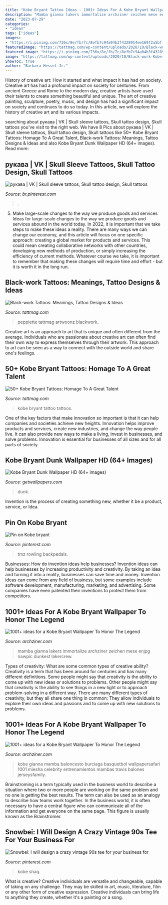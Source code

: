 ```yaml
---
title: "Kobe Bryant Tattoo Ideas - 1001+ Ideas For A Kobe Bryant Wallpaper To Honor The Legend"
description: "Mamba gianna lakers immortalize archziner zeichen mese enjpg nawpic dunkest lakercrew"
date: "2023-07-29"
categories:
- "ideas"
tags: ["ideas"]
images:
- "https://i.pinimg.com/736x/8e/fb/7c/8efb7c94a04b3f4328914ee169f2a5bf.jpg"
featuredImage: "https://tattmag.com/wp-content/uploads/2020/10/Black-work-Kobe-Bryant-Tattoo-2-799x1024.jpg"
featured_image: "https://i.pinimg.com/736x/8e/fb/7c/8efb7c94a04b3f4328914ee169f2a5bf.jpg"
image: "https://tattmag.com/wp-content/uploads/2020/10/Black-work-Kobe-Bryant-Tattoo-2-799x1024.jpg"
ShowToc: true
author: "Barbara Hessel Jr."
---
```



History of creative art: How it started and what impact it has had on society.
Creative art has had a profound impact on society for centuries. From ancient Greece and Rome to the modern day, creative artists have used their talents to create something beautiful and unique. The art of creative painting, sculpture, poetry, music, and design has had a significant impact on society and continues to do so today. In this article, we will explore the history of creative art and its various impacts.

	

		
searching about рукава | VK | Skull sleeve tattoos, Skull tattoo design, Skull tattoos you've visit to the right web. We have 8 Pics about рукава | VK | Skull sleeve tattoos, Skull tattoo design, Skull tattoos like 50+ Kobe Bryant Tattoos: Homage To A Great Talent, Black-work Tattoos: Meanings, Tattoo Designs &amp; Ideas and also Kobe Bryant Dunk Wallpaper HD (64+ images). Read more:
		
    
## рукава | VK | Skull Sleeve Tattoos, Skull Tattoo Design, Skull Tattoos

<img loading=lazy src="https://i.pinimg.com/originals/bb/20/11/bb20113bf739c6ac2a722346250a31ff.jpg" onerror="this.onerror=null;this.src='https://tse1.mm.bing.net/th?id=OIP.KGrw9CY8zOUnPiEqaas3WAHaNJ&amp;pid=15.1';" alt="рукава | VK | Skull sleeve tattoos, Skull tattoo design, Skull tattoos">

_Source: br.pinterest.com_

>. 

	

5) Make large-scale changes to the way we produce goods and services
Ideas for large-scale changes to the way we produce goods and services abound in the world today. In 2022, it is important that we take steps to make these ideas a reality. There are many ways we can change our economy, and this article will focus on one specific approach: creating a global market for products and services. This could mean creating collaborative networks with other countries, developing new methods of production, or simply increasing the efficiency of current methods. Whatever course we take, it is important to remember that making these changes will require time and effort - but it is worth it in the long run.

    
## Black-work Tattoos: Meanings, Tattoo Designs &amp; Ideas

<img loading=lazy src="https://tattmag.com/wp-content/uploads/2020/11/Black-work-Tattoo-Sleeve-3-921x1024.jpg" onerror="this.onerror=null;this.src='https://tse3.mm.bing.net/th?id=OIP.vaIOtWbWzkQahXd_ulCzcgHaIP&amp;pid=15.1';" alt="Black-work Tattoos: Meanings, Tattoo Designs &amp; Ideas">

_Source: tattmag.com_

>peppiette tattmag artwoonz blackwork. 

	

Creative art is an approach to art that is unique and often different from the average. Individuals who are passionate about creative art can often find their own way to express themselves through their artwork. This approach to art can be seen as a way to connect with the outside world and share one's feelings.

    
## 50+ Kobe Bryant Tattoos: Homage To A Great Talent

<img loading=lazy src="https://tattmag.com/wp-content/uploads/2020/10/Black-work-Kobe-Bryant-Tattoo-2-799x1024.jpg" onerror="this.onerror=null;this.src='https://tse2.mm.bing.net/th?id=OIP.hyNdP_BnFC-bc1YCcbG71wHaJf&amp;pid=15.1';" alt="50+ Kobe Bryant Tattoos: Homage To A Great Talent">

_Source: tattmag.com_

>kobe bryant tattoo tattoos. 

	

One of the key factors that make innovation so important is that it can help companies and societies achieve new heights. Innovation helps improve products and services, create new industries, and change the way people live. It can also provide new ways to make a living, invest in businesses, and solve problems. Innovation is essential for businesses of all sizes and for all parts of society.

    
## Kobe Bryant Dunk Wallpaper HD (64+ Images)

<img loading=lazy src="https://getwallpapers.com/wallpaper/full/1/1/9/458128.jpg" onerror="this.onerror=null;this.src='https://tse4.mm.bing.net/th?id=OIP.W93SpmGIR03PiMrfCKTJvQHaEK&amp;pid=15.1';" alt="Kobe Bryant Dunk Wallpaper HD (64+ images)">

_Source: getwallpapers.com_

>dunk. 

	

Invention is the process of creating something new, whether it be a product, service, or Idea.

    
## Pin On Kobe Bryant

<img loading=lazy src="https://i.pinimg.com/736x/8e/fb/7c/8efb7c94a04b3f4328914ee169f2a5bf.jpg" onerror="this.onerror=null;this.src='https://tse1.mm.bing.net/th?id=OIP.pWa77rijsx8rS8cs6i8oTQHaEK&amp;pid=15.1';" alt="Pin on Kobe bryant">

_Source: pinterest.com_

>tmz rowling backpedals. 

	

Businesses: How do invention ideas help businesses?
Invention ideas can help businesses by increasing productivity and creativity. By taking an idea and turning it into a reality, businesses can save time and money. Invention ideas can come from any field of business, but some examples include software development, manufacturing, marketing, and advertising. Some companies have even patented their inventions to protect them from competitors.

    
## 1001+ Ideas For A Kobe Bryant Wallpaper To Honor The Legend

<img loading=lazy src="https://archziner.com/wp-content/uploads/2020/09/drawing-of-kobe-and-gigi-bryant-holding-hands-basketballs-wrapped-together-by-black-mamba-kobe-and-gigi-wallpaper-halos-above-their-heads.jpg" onerror="this.onerror=null;this.src='https://tse3.mm.bing.net/th?id=OIP.S8WV6skqJ47VKZecvR99SwHaJQ&amp;pid=15.1';" alt="1001+ ideas for a Kobe Bryant Wallpaper To Honor The Legend">

_Source: archziner.com_

>mamba gianna lakers immortalize archziner zeichen mese enjpg nawpic dunkest lakercrew. 

	

Types of creativity: What are some common types of creative ability?
Creativity is a term that has been around for centuries and has many different definitions. Some people might say that creativity is the ability to come up with new ideas or solutions to problems. Other people might say that creativity is the ability to see things in a new light or to approach problem-solving in a different way. There are many different types of creativity, but they all share one thing in common: They allow individuals to explore their own ideas and passions and to come up with new solutions to problems.

    
## 1001+ Ideas For A Kobe Bryant Wallpaper To Honor The Legend

<img loading=lazy src="https://archziner.com/wp-content/uploads/2020/09/kobe-bryant-wearing-lakers-jersey-gianna-bryant-wearing-mamba-academy-jersey-sitting-on-chairs-nba-wallpaper-mambas-forever-written-above-them.jpg" onerror="this.onerror=null;this.src='https://tse3.mm.bing.net/th?id=OIP.EV_zUjj6S8FpMgh0yUyXeAHaNL&amp;pid=15.1';" alt="1001+ ideas for a Kobe Bryant Wallpaper To Honor The Legend">

_Source: archziner.com_

>kobe gianna mamba baloncesto burciaga basquetbol wallpapersafari 1001 miesha celebrity entrenamientos mambas travis balones jerseysfamily. 

	

Brainstroming is a term typically used in the business world to describe a situation where two or more people are working on the same problem and no one is getting the best results. The term can also be used as an analogy to describe how teams work together. In the business world, it is often necessary to have a central figure who can communicate all of the information and get everyone on the same page. This figure is usually known as the Brainstromer.

    
## Snowbei: I Will Design A Crazy Vintage 90s Tee For Your Business For

<img loading=lazy src="https://i.pinimg.com/736x/c9/48/1f/c9481f5025ab132a89573772e6c14569.jpg" onerror="this.onerror=null;this.src='https://tse2.mm.bing.net/th?id=OIP.QorY8MrQAf9mMUACHCNeDgHaHa&amp;pid=15.1';" alt="Snowbei: I will design a crazy vintage 90s tee for your business for">

_Source: pinterest.com_

>kobe shaq. 

	

What is creative?
Creative individuals are versatile and changeable, capable of taking on any challenge. They may be skilled in art, music, literature, film or any other form of creative expression. Creative individuals can bring life to anything they create, whether it's a painting or a song.

